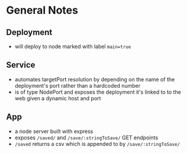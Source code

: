 # General Notes

## Deployment

* will deploy to node marked with label `main=true`

## Service

* automates targetPort resolution by depending on the name of
the deployment's port rather than a hardcoded number
* is of type NodePort and exposes the deployment it's linked to
  to the web given a dynamic host and port

## App

* a node server built with express
* exposes `/saved/` and `/save/:stringToSave/` GET endpoints
* `/saved` returns a csv which is appended to by
  `/save/:stringToSave/`
